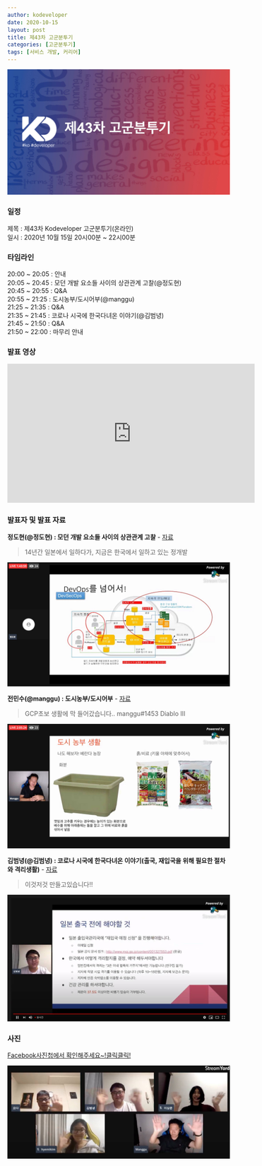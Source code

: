 ```yaml
---
author: kodeveloper
date: 2020-10-15
layout: post
title: 제43차 고군분투기
categories: [고군분투기]
tags: [서비스 개발, 커리어]
---
```


![](/img/struggle/43/struggle.jpg)

### 일정

제목 : 제43차 Kodeveloper 고군분투기(온라인)  
일시 : 2020년 10월 15일 20시00분 ~ 22시00분   

### 타임라인

20:00 ~ 20:05 : 안내  
20:05 ~ 20:45 : 모던 개발 요소들 사이의 상관관계 고찰(@정도현)  
20:45 ~ 20:55 : Q&A  
20:55 ~ 21:25 : 도시농부/도시어부(@manggu)  
21:25 ~ 21:35 : Q&A  
21:35 ~ 21:45 : 코로나 시국에 한국다녀온 이야기(@김범녕)  
21:45 ~ 21:50 : Q&A  
21:50 ~ 22:00 : 마무리 안내  

### 발표 영상

<iframe width="560" height="315" src="https://www.youtube.com/embed/AAOdCGVkSzg" frameborder="0" allow="accelerometer; autoplay; clipboard-write; encrypted-media; gyroscope; picture-in-picture" allowfullscreen></iframe>

### 발표자 및 발표 자료

**정도현(@정도현) : 모던 개발 요소들 사이의 상관관계 고찰** - [자료](https://drive.google.com/file/d/16bbmQdGhCSEixtyDUg5aaxsynsNDxkvo/view)

> 14년간 일본에서 일하다가,  지금은 한국에서 일하고 있는 정개발

![](/img/struggle/43/jeongdohyun.jpg)

**전민수(@manggu) : 도시농부/도시어부** - [자료](https://docs.google.com/presentation/d/1eDht3340pjGlOHLOgtQtduHBMj-FMQvzy_pWPR10nts/edit?usp=sharing)

> GCP초보 생활에 막 들어갔습니다.. manggu#1453 Diablo III

![](/img/struggle/43/manggu.jpg)

**김범녕(@김범녕) : 코로나 시국에 한국다녀온 이야기(출국, 재입국을 위해 필요한 절차와 격리생활)** - [자료](https://docs.google.com/presentation/d/1vNxiPt9Zeop9wGoRwCdksusxznqPUyBwfmOm7R8_H0o/edit?usp=sharing)
> 이것저것 만들고있습니다!!

![](/img/struggle/43/kimbeomnyoung.jpg)

### 사진

[Facebook사진첩에서 확인해주세요~!클릭클릭!](https://www.facebook.com/media/set?set=oa.1042152876239479&type=3)

![](/img/struggle/43/members.jpg)
